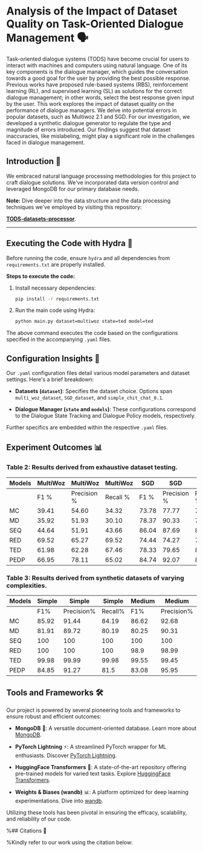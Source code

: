 # Analysis of the Impact of Dataset Quality on Task-Oriented Dialogue Management 🗣️

Task-oriented dialogue systems (TODS) have become crucial for users to interact with machines and computers using natural language. One of its key components is the dialogue manager, which guides the conversation towards a good goal for the user by providing the best possible response. Previous works have proposed rule-based systems (RBS), reinforcement learning (RL), and supervised learning (SL) as solutions for the correct dialogue management; in other words, select the best response given input by the user. This work explores the impact of dataset quality on the performance of dialogue managers. We delve into potential errors in popular datasets, such as Multiwoz 2.1 and SGD. For our investigation, we developed a synthetic dialogue generator to regulate the type and magnitude of errors introduced. Our findings suggest that dataset inaccuracies, like mislabeling, might play a significant role in the challenges faced in dialogue management.

## Introduction 📜

We embraced natural language processing methodologies for this project to craft dialogue solutions. We've incorporated data version control and leveraged MongoDB for our primary database needs.

**Note:** Dive deeper into the data structure and the data processing techniques we've employed by visiting this repository:

[**TODS-datasets-processor**](https://github.com/miguel-kjh/TODS-datasets-processor).


---

## Executing the Code with Hydra 🐍

Before running the code, ensure `hydra` and all dependencies from `requirements.txt` are properly installed.

**Steps to execute the code:**

1. Install necessary dependencies:
   ```bash
   pip install -r requirements.txt
   ```

2. Run the main code using Hydra:
   ```bash
   python main.py dataset=multiwoz state=ted model=ted
   ```

The above command executes the code based on the configurations specified in the accompanying `.yaml` files.

## Configuration Insights 📄

Our `.yaml` configuration files detail various model parameters and dataset settings. Here's a brief breakdown:

- **Datasets (`dataset`)**: Specifies the dataset choice. Options span `multi_woz_dataset`, `SGD_dataset`, and `simple_chit_chat_0.1`.

- **Dialogue Manager (`state` and `models`)**: These configurations correspond to the Dialogue State Tracking and Dialogue Policy models, respectively.

Further specifics are embedded within the respective `.yaml` files.

## Experiment Outcomes 📊

### Table 2: Results derived from exhaustive dataset testing.

| Models | **MultiWoz** |  **MultiWoz**     |  **MultiWoz**    | **SGD**  |    **SGD**   |   **SGD**    |
|--------|-------|-------|-------|-------|-------|-------|
|        | F1 %  | Precision % | Recall % | F1 %  | Precision % | Recall % |
| MC     | 39.41 | 54.60       | 34.32    | 73.78 | 77.77       | 71.20    |
| MD     | 35.92 | 51.93       | 30.10    | 78.37 | 90.33       | 72.32    |
| SEQ    | 44.64 | 51.91       | 43.66    | 86.04 | 87.69       | 84.65    |
| RED    | 69.52 | 65.27       | 69.52    | 74.44 | 74.27       | 77.61    |
| TED    | 61.98 | 62.28       | 67.46    | 78.33 | 79.65       | 80.25    |
| PEDP   | 66.95 | 78.11       | 65.02    | 84.74 | 92.07       | 81.30    |

### Table 3: Results derived from synthetic datasets of varying complexities.

| Models | **Simple** |  **Simple**     |  **Simple**     | **Medium** |    **Medium**   |     **Medium**  | **Hard** |    **Hard**    |    **Hard**    |
|--------|-------|-------|-------|-------|-------|-------|-------|-------|-------|
|        | F1%   | Precision% | Recall% | F1%   | Precision% | Recall% | F1%   | Precision% | Recall% |
| MC     | 85.92 | 91.44      | 84.19   | 86.62 | 92.68      | 84.12   | 85.8  | 91.74      | 83.38   |
| MD     | 81.91 | 89.72      | 80.19   | 80.25 | 90.31      | 77.66   | 80.45 | 90.36      | 77.87   |
| SEQ    | 100   | 100        | 100     | 100   | 100        | 100     | 99.76 | 99.76      | 99.76   |
| RED    | 100   | 100        | 100     | 98.9  | 98.99      | 98.95   | 90.11 | 94.97      | 89.55   |
| TED    | 99.98 | 99.99      | 99.98   | 99.55 | 99.45      | 99.71   | 98.67 | 99.03      | 98.52   |
| PEDP   | 84.85 | 91.27      | 81.5    | 83.08 | 95.95      | 76.57   | 87.55 | 97.45      | 81.56   |

## Tools and Frameworks 🛠️

Our project is powered by several pioneering tools and frameworks to ensure robust and efficient outcomes:

- **MongoDB** 🍃: A versatile document-oriented database. Learn more about [MongoDB](https://www.mongodb.com/).

- **PyTorch Lightning** ⚡: A streamlined PyTorch wrapper for ML enthusiasts. Discover [PyTorch Lightning](https://www.pytorchlightning.ai/).

- **HuggingFace Transformers** 🤗: A state-of-the-art repository offering pre-trained models for varied text tasks. Explore [HuggingFace Transformers](https://huggingface.co/transformers/).

- **Weights & Biases (wandb)** 📊: A platform optimized for deep learning experimentations. Dive into [wandb](https://wandb.ai/site).

Utilizing these tools has been pivotal in ensuring the efficacy, scalability, and reliability of our code.

%## Citations 📝

%Kindly refer to our work using the citation below:

